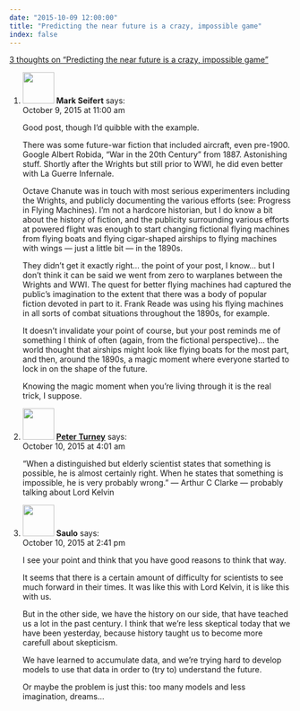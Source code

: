 ```yaml
---
date: "2015-10-09 12:00:00"
title: "Predicting the near future is a crazy, impossible game"
index: false
---
```


[3 thoughts on &ldquo;Predicting the near future is a crazy, impossible game&rdquo;](/lemire/blog/2015/10-09-predicting-the-near-future-is-a-crazy-impossible-game)

<ol class="comment-list">
<li id="comment-195063" class="comment even thread-even depth-1">
<div class="comment-author vcard">
<img alt src="https://secure.gravatar.com/avatar/ec36fe61a9428ab6fe49330497581e41?s=56&#038;d=mm&#038;r=g" srcset="https://secure.gravatar.com/avatar/ec36fe61a9428ab6fe49330497581e41?s=112&#038;d=mm&#038;r=g 2x" class="avatar avatar-56 photo" height="56" width="56" decoding="async" /> <b class="fn">Mark Seifert</b> <span class="says">says:</span> </div>
<div class="comment-metadata"><time datetime="2015-10-09T11:00:01+00:00">October 9, 2015 at 11:00 am</time></a> </div>
<div class="comment-content">
<p>Good post, though I&rsquo;d quibble with the example.</p>
<p>There was some future-war fiction that included aircraft, even pre-1900. Google Albert Robida, &ldquo;War in the 20th Century&rdquo; from 1887. Astonishing stuff. Shortly after the Wrights but still prior to WWI, he did even better with La Guerre Infernale.</p>
<p>Octave Chanute was in touch with most serious experimenters including the Wrights, and publicly documenting the various efforts (see: Progress in Flying Machines). I&rsquo;m not a hardcore historian, but I do know a bit about the history of fiction, and the publicity surrounding various efforts at powered flight was enough to start changing fictional flying machines from flying boats and flying cigar-shaped airships to flying machines with wings &#8212; just a little bit &#8212; in the 1890s.</p>
<p>They didn&rsquo;t get it exactly right&#8230; the point of your post, I know&#8230; but I don&rsquo;t think it can be said we went from zero to warplanes between the Wrights and WWI. The quest for better flying machines had captured the public&rsquo;s imagination to the extent that there was a body of popular fiction devoted in part to it. Frank Reade was using his flying machines in all sorts of combat situations throughout the 1890s, for example.</p>
<p>It doesn&rsquo;t invalidate your point of course, but your post reminds me of something I think of often (again, from the fictional perspective)&#8230; the world thought that airships might look like flying boats for the most part, and then, around the 1890s, a magic moment where everyone started to lock in on the shape of the future.</p>
<p>Knowing the magic moment when you&rsquo;re living through it is the real trick, I suppose.</p>
</div>
</li>
<li id="comment-195264" class="comment odd alt thread-odd thread-alt depth-1">
<div class="comment-author vcard">
<img alt src="https://secure.gravatar.com/avatar/eb2d858a6ccea692bf677ad2c66623ad?s=56&#038;d=mm&#038;r=g" srcset="https://secure.gravatar.com/avatar/eb2d858a6ccea692bf677ad2c66623ad?s=112&#038;d=mm&#038;r=g 2x" class="avatar avatar-56 photo" height="56" width="56" decoding="async" /> <b class="fn"><a href="http://www.apperceptual.com/" class="url" rel="ugc external nofollow">Peter Turney</a></b> <span class="says">says:</span> </div>
<div class="comment-metadata"><time datetime="2015-10-10T04:01:03+00:00">October 10, 2015 at 4:01 am</time></a> </div>
<div class="comment-content">
<p>&ldquo;When a distinguished but elderly scientist states that something is possible, he is almost certainly right. When he states that something is impossible, he is very probably wrong.&rdquo; &#8212; Arthur C Clarke &#8212; probably talking about Lord Kelvin</p>
</div>
</li>
<li id="comment-195405" class="comment even thread-even depth-1">
<div class="comment-author vcard">
<img alt src="https://secure.gravatar.com/avatar/c7c801d084944757dbebdbd4c6aa8531?s=56&#038;d=mm&#038;r=g" srcset="https://secure.gravatar.com/avatar/c7c801d084944757dbebdbd4c6aa8531?s=112&#038;d=mm&#038;r=g 2x" class="avatar avatar-56 photo" height="56" width="56" loading="lazy" decoding="async" /> <b class="fn">Saulo</b> <span class="says">says:</span> </div>
<div class="comment-metadata"><time datetime="2015-10-10T14:41:05+00:00">October 10, 2015 at 2:41 pm</time></a> </div>
<div class="comment-content">
<p>I see your point and think that you have good reasons to think that way.</p>
<p>It seems that there is a certain amount of difficulty for scientists to see much forward in their times. It was like this with Lord Kelvin, it is like this with us.</p>
<p>But in the other side, we have the history on our side, that have teached us a lot in the past century. I think that we&rsquo;re less skeptical today that we have been yesterday, because history taught us to become more carefull about skepticism.</p>
<p>We have learned to accumulate data, and we&rsquo;re trying hard to develop models to use that data in order to (try to) understand the future.</p>
<p>Or maybe the problem is just this: too many models and less imagination, dreams&#8230;</p>
</div>
</li>
</ol>
